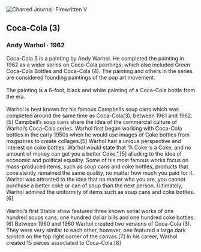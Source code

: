 <div class="artwork-of-the-day">
  <div class="container">
    <div class="img-wrapper">
      <img
        src="https://uploads0.wikiart.org/00446/images/andy-warhol/screenshot-2023-05-23-at-3-34-19-pm.png!Large.png"
        alt="Charred Journal: Firewritten V" />
    </div>
    <div class="artwork-detail">
      <div class="artwork-origin"> 
        <h2 class="artwork-name">Coca-Cola (3)</h2>
        <h3 class="artist">
          Andy Warhol
                    ·  1962
        </h3>
      </div>
      <p class="description">
        <span class="artwork-description-text ng-binding" ng-bind-html="viewModel.ArtworkOfTheDay.Description | unsafe">Coca-Cola 3 is a painting by Andy Warhol. He completed the painting in 1962 as a wider series on Coca-Cola paintings, which also included Green Coca-Cola Bottles and Coca-Cola (4). The painting and others in the series are considered founding paintings of the pop art movement.<br><br>The painting is a 6-foot, black and white painting of a Coca-Cola bottle from the era.<br><br>Warhol is best known for his famous Campbells soup cans which was completed around the same time as Coca-Cola(3), between 1961 and 1962.[5] Campbell’s soup cans share the idea of the commercial culture of Warhol’s Coca-Cola series. Warhol first began working with Coca-Cola bottles in the early 1950s when he would use images of Coke bottles from magazines to create collages.[5] Warhol had a unique perspective and interest on coke bottles. Warhol would state that “A Coke is a Coke, and no amount of money can get you a better Coke.”,[5] alluding to the idea of economic and political equality. Some of his most famous works focus on mass-produced items, such as soup cans and coke bottles, products that consistently remained the same quality, no matter how much you paid for it. Warhol was attracted to the idea that no matter who you are, you cannot purchase a better coke or can of soup than the next person. Ultimately, Warhol admired the uniformity of items such as soup cans and coke bottles.[6]<br><br>Warhol’s first Stable show featured three known serial works of one hundred soups cans, one hundred dollar bills and one hundred coke bottles.[6] Between 1960 and 1960 Warhol created two versions of Coca-Cola (3). They were very similar to each other, however, one featured a large dark splotch on the top right corner of the canvas.[7] In his career, Warhol created 15 pieces associated to Coca-Cola.[8]</span>
                        <div class="text-shadow-container" ng-show="showShadow" style=""></div>
      </p>
    </div>
  </div>

</div>
